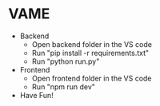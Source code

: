 # VAME
- Backend
  - Open backend folder in the VS code 
  - Run "pip install -r requirements.txt"
  - Run "python run.py"
- Frontend
  - Open frontend folder in the VS code
  - Run "npm run dev"
- Have Fun!
